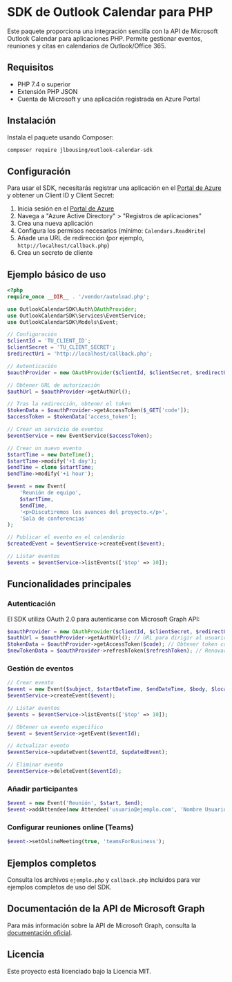 # SDK de Outlook Calendar para PHP

Este paquete proporciona una integración sencilla con la API de Microsoft Outlook Calendar para aplicaciones PHP. Permite gestionar eventos, reuniones y citas en calendarios de Outlook/Office 365.

## Requisitos

- PHP 7.4 o superior
- Extensión PHP JSON
- Cuenta de Microsoft y una aplicación registrada en Azure Portal

## Instalación

Instala el paquete usando Composer:

```bash
composer require jlbousing/outlook-calendar-sdk
```

## Configuración

Para usar el SDK, necesitarás registrar una aplicación en el [Portal de Azure](https://portal.azure.com) y obtener un Client ID y Client Secret:

1. Inicia sesión en el [Portal de Azure](https://portal.azure.com)
2. Navega a "Azure Active Directory" > "Registros de aplicaciones"
3. Crea una nueva aplicación
4. Configura los permisos necesarios (mínimo: `Calendars.ReadWrite`)
5. Añade una URL de redirección (por ejemplo, `http://localhost/callback.php`)
6. Crea un secreto de cliente

## Ejemplo básico de uso

```php
<?php
require_once __DIR__ . '/vendor/autoload.php';

use OutlookCalendarSDK\Auth\OAuthProvider;
use OutlookCalendarSDK\Services\EventService;
use OutlookCalendarSDK\Models\Event;

// Configuración
$clientId = 'TU_CLIENT_ID';
$clientSecret = 'TU_CLIENT_SECRET';
$redirectUri = 'http://localhost/callback.php';

// Autenticación
$oauthProvider = new OAuthProvider($clientId, $clientSecret, $redirectUri);

// Obtener URL de autorización
$authUrl = $oauthProvider->getAuthUrl();

// Tras la redirección, obtener el token
$tokenData = $oauthProvider->getAccessToken($_GET['code']);
$accessToken = $tokenData['access_token'];

// Crear un servicio de eventos
$eventService = new EventService($accessToken);

// Crear un nuevo evento
$startTime = new DateTime();
$startTime->modify('+1 day');
$endTime = clone $startTime;
$endTime->modify('+1 hour');

$event = new Event(
    'Reunión de equipo',
    $startTime,
    $endTime,
    '<p>Discutiremos los avances del proyecto.</p>',
    'Sala de conferencias'
);

// Publicar el evento en el calendario
$createdEvent = $eventService->createEvent($event);

// Listar eventos
$events = $eventService->listEvents(['$top' => 10]);
```

## Funcionalidades principales

### Autenticación

El SDK utiliza OAuth 2.0 para autenticarse con Microsoft Graph API:

```php
$oauthProvider = new OAuthProvider($clientId, $clientSecret, $redirectUri);
$authUrl = $oauthProvider->getAuthUrl(); // URL para dirigir al usuario
$tokenData = $oauthProvider->getAccessToken($code); // Obtener token con el código
$newTokenData = $oauthProvider->refreshToken($refreshToken); // Renovar token
```

### Gestión de eventos

```php
// Crear evento
$event = new Event($subject, $startDateTime, $endDateTime, $body, $location);
$eventService->createEvent($event);

// Listar eventos
$events = $eventService->listEvents(['$top' => 10]);

// Obtener un evento específico
$event = $eventService->getEvent($eventId);

// Actualizar evento
$eventService->updateEvent($eventId, $updatedEvent);

// Eliminar evento
$eventService->deleteEvent($eventId);
```

### Añadir participantes

```php
$event = new Event('Reunión', $start, $end);
$event->addAttendee(new Attendee('usuario@ejemplo.com', 'Nombre Usuario', 'required'));
```

### Configurar reuniones online (Teams)

```php
$event->setOnlineMeeting(true, 'teamsForBusiness');
```

## Ejemplos completos

Consulta los archivos `ejemplo.php` y `callback.php` incluidos para ver ejemplos completos de uso del SDK.

## Documentación de la API de Microsoft Graph

Para más información sobre la API de Microsoft Graph, consulta la [documentación oficial](https://docs.microsoft.com/en-us/graph/api/resources/calendar?view=graph-rest-1.0).

## Licencia

Este proyecto está licenciado bajo la Licencia MIT.
